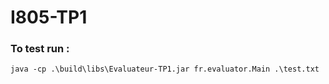 # I805-TP1

### To test run : 
`java -cp .\build\libs\Evaluateur-TP1.jar fr.evaluator.Main .\test.txt `
